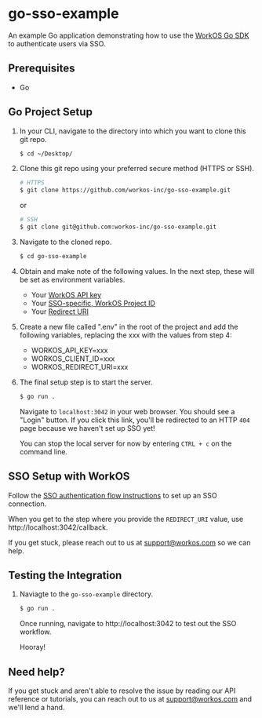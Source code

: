 # go-sso-example
An example Go application demonstrating how to use the [WorkOS Go SDK](https://github.com/workos-inc/workos-go) to authenticate users via SSO.

## Prerequisites
- Go

## Go Project Setup

1. In your CLI, navigate to the directory into which you want to clone this git repo.
   ```bash
   $ cd ~/Desktop/
   ```

2. Clone this git repo using your preferred secure method (HTTPS or SSH).
   ```bash
   # HTTPS
   $ git clone https://github.com/workos-inc/go-sso-example.git
   ```

   or

   ```bash
   # SSH
   $ git clone git@github.com:workos-inc/go-sso-example.git
   ```

3. Navigate to the cloned repo.
   ```bash
   $ cd go-sso-example
   ```

4. Obtain and make note of the following values. In the next step, these will be set as environment variables.
   - Your [WorkOS API key](https://dashboard.workos.com/api-keys)
   - Your [SSO-specific, WorkOS Project ID](https://dashboard.workos.com/configuration)
   - Your [Redirect URI](https://workos.com/docs/sso/guide/set-redirect-uri)


5. Create a new file called ".env" in the root of the project and add the following variables, replacing the xxx with the values from step 4: 
   - WORKOS_API_KEY=xxx
   - WORKOS_CLIENT_ID=xxx
   - WORKOS_REDIRECT_URI=xxx

6. The final setup step is to start the server.
   ```bash
   $ go run .
   ```

   Navigate to `localhost:3042` in your web browser. You should see a "Login" button. If you click this link, you'll be redirected to an HTTP `404` page because we haven't set up SSO yet!

   You can stop the local server for now by entering `CTRL + c` on the command line.


## SSO Setup with WorkOS

Follow the [SSO authentication flow instructions](https://workos.com/docs/sso/guide/introduction) to set up an SSO connection.

When you get to the step where you provide the `REDIRECT_URI` value, use http://localhost:3042/callback.

If you get stuck, please reach out to us at support@workos.com so we can help.

## Testing the Integration

1. Naviagte to the `go-sso-example` directory. 

   ```bash
   $ go run .
   ```

   Once running, navigate to http://localhost:3042 to test out the SSO workflow.

   Hooray!

## Need help?

If you get stuck and aren't able to resolve the issue by reading our API reference or tutorials, you can reach out to us at support@workos.com and we'll lend a hand.
